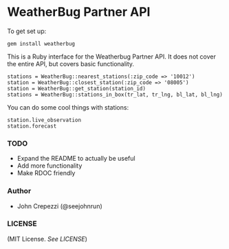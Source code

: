 # WeatherBug Partner API

To get set up:

    gem install weatherbug

This is a Ruby interface for the Weatherbug Partner API.  It does not cover the entire API, but covers basic functionality.

    stations = WeatherBug::nearest_stations(:zip_code => '10012')
    station = WeatherBug::closest_station(:zip_code => '08005')
    station = WeatherBug::get_station(station_id)
    stations = WeatherBug::stations_in_box(tr_lat, tr_lng, bl_lat, bl_lng)

You can do some cool things with stations:

    station.live_observation
    station.forecast

### TODO

* Expand the README to actually be useful
* Add more functionality
* Make RDOC friendly

### Author

* John Crepezzi (@seejohnrun)

### LICENSE

(MIT License.  _See LICENSE_)
